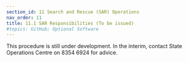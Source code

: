 ```yaml
---
section_id: 11 Search and Rescue (SAR) Operations
nav_order: 11
title: 11.1 SAR Responsibilities (To be issued)
#topics: GitHub; Optional Software
---
```


This procedure is still under development. In the interim, contact State Operations Centre on 8354 6924 for advice.